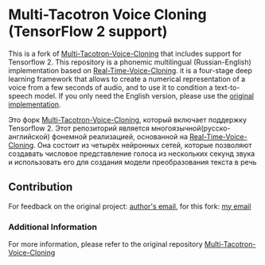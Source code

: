 # Multi-Tacotron Voice Cloning (TensorFlow 2 support)
This is a fork of [Multi-Tacotron-Voice-Cloning](https://github.com/vlomme/Multi-Tacotron-Voice-Cloning) that includes support for Tensorflow 2.
This repository is a phonemic multilingual (Russian-English) implementation based on [Real-Time-Voice-Cloning](https://github.com/CorentinJ/Real-Time-Voice-Cloning). it is a four-stage deep learning framework that allows to create a numerical representation of a voice from a few seconds of audio, and to use it to condition a text-to-speech model. If you only need the English version, please use the [original implementation](https://github.com/CorentinJ/Real-Time-Voice-Cloning).

Это форк [Multi-Tacotron-Voice-Cloning](https://github.com/vlomme/Multi-Tacotron-Voice-Cloning), который включает поддержку Tensorflow 2.
Этот репозиторий является многоязычной(русско-английской) фонемной реализацией, основанной на [Real-Time-Voice-Cloning](https://github.com/CorentinJ/Real-Time-Voice-Cloning). Она состоит из четырёх нейронных сетей, которые позволяют создавать числовое представление голоса из нескольких секунд звука и использовать его для создания модели преобразования текста в речь

## Contribution
For feedback on the original project: [author's email](niw9102@gmail.com), for this fork: [my email](brasd99@gmail.com)

### Additional Information
For more information, please refer to the original repository [Multi-Tacotron-Voice-Cloning](https://github.com/vlomme/Multi-Tacotron-Voice-Cloning)